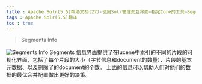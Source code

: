 ```yaml
---
title : Apache Solr(5.5)帮助文档(27)-使用Solr管理交互界面—指定Core的工具—Segments Info
tags : Apache Solr(5.5)翻译
toc : true
---
```


> Segments Info


![Segments Info](http://upload-images.jianshu.io/upload_images/1213316-9ed8d71431a91465.png?imageMogr2/auto-orient/strip%7CimageView2/2/w/1240)
Segments 信息界面提供了在lucene中索引的不同的片段的可视化界面，包括了每个片段的大小（字节信息和document的数量）、片段的基本元数据、以及删除了的document的个数。
上面的信息可以帮助人们对他们的数据的最优合并配置做出更好的决策。